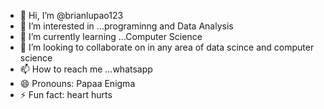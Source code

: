 - 👋 Hi, I’m @brianlupao123
- 👀 I’m interested in ...programinng and Data Analysis
- 🌱 I’m currently learning ...Computer Science
- 💞️ I’m looking to collaborate on   in any area of data scince and computer science
- 📫 How to reach me ...whatsapp
- 😄 Pronouns: Papaa Enigma
- ⚡ Fun fact: heart hurts

<!---
brianlupao123/brianlupao123 is a ✨ special ✨ repository because its `README.md` (this file) appears on your GitHub profile.
You can click the Preview link to take a look at your changes.
--->
